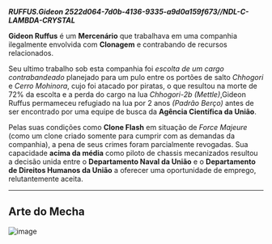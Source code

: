***RUFFUS.Gideon 2522d064-7d0b-4136-9335-a9d0a159f673//NDL-C-LAMBDA-CRYSTAL***

**Gideon Ruffus** é um **Mercenário** que trabalhava em uma companhia ilegalmente envolvida com **Clonagem** e contrabando de recursos relacionados. 

Seu ultimo trabalho sob esta companhia foi *escolta de um cargo contrabandeado* planejado para um pulo entre os portões de salto *Chhogori* e *Cerro Mohinora*, cujo foi atacado por piratas, o que resultou na morte de 72% da escolta e a perda do cargo na lua *Chhogori-2b* *(Mettle)*,Gideon Ruffus permameceu refugiado na lua por 2 anos *(Padrão Berço)* antes de ser encontrado por uma equipe de busca da **Agência Científica da União**. 

Pelas suas condições como **Clone Flash** em situação de *Force Majeure* (como um clone criado somente para cumprir com as demandas da companhia), a pena de seus crimes foram parcialmente revogadas. Sua capacidade **acima da média** como piloto de chassis mecanizados resultou a decisão unida entre o **Departamento Naval da União** e o **Departamento de Direitos Humanos da União** a oferecer uma oportunidade de emprego, relutantemente aceita.

---
## Arte do Mecha 
![image](/mechs/Sidero.png)



